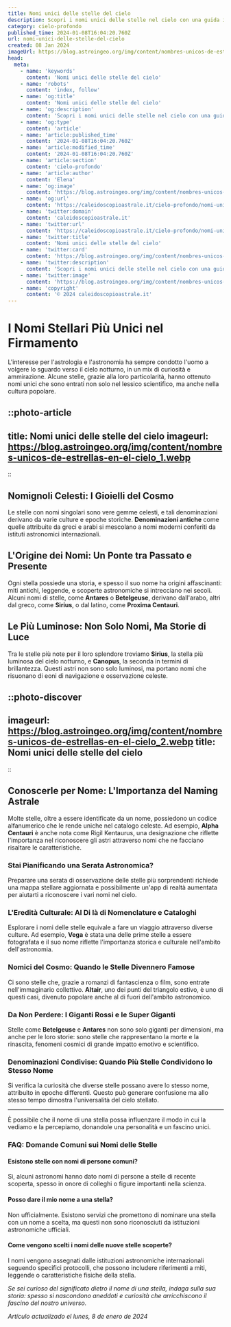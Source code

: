 ```yaml
---
title: Nomi unici delle stelle del cielo
description: Scopri i nomi unici delle stelle nel cielo con una guida in italiano. Esplora il fascino celeste e letimologia stellare.
category: cielo-profondo
published_time: 2024-01-08T16:04:20.760Z
url: nomi-unici-delle-stelle-del-cielo
created: 08 Jan 2024
imageUrl: https://blog.astroingeo.org/img/content/nombres-unicos-de-estrellas-en-el-cielo_1.webp
head:
  meta:
    - name: 'keywords'
      content: 'Nomi unici delle stelle del cielo'
    - name: 'robots'
      content: 'index, follow'
    - name: 'og:title'
      content: 'Nomi unici delle stelle del cielo'
    - name: 'og:description'
      content: 'Scopri i nomi unici delle stelle nel cielo con una guida in italiano. Esplora il fascino celeste e letimologia stellare.'
    - name: 'og:type'
      content: 'article'
    - name: 'article:published_time'
      content: '2024-01-08T16:04:20.760Z'
    - name: 'article:modified_time'
      content: '2024-01-08T16:04:20.760Z'
    - name: 'article:section'
      content: 'cielo-profondo'
    - name: 'article:author'
      content: 'Elena'
    - name: 'og:image'
      content: 'https://blog.astroingeo.org/img/content/nombres-unicos-de-estrellas-en-el-cielo_1.webp'
    - name: 'og:url'
      content: 'https://caleidoscopioastrale.it/cielo-profondo/nomi-unici-delle-stelle-del-cielo'
    - name: 'twitter:domain'
      content: 'caleidoscopioastrale.it'
    - name: 'twitter:url'
      content: 'https://caleidoscopioastrale.it/cielo-profondo/nomi-unici-delle-stelle-del-cielo'
    - name: 'twitter:title'
      content: 'Nomi unici delle stelle del cielo'
    - name: 'twitter:card'
      content: 'https://blog.astroingeo.org/img/content/nombres-unicos-de-estrellas-en-el-cielo_1.webp'
    - name: 'twitter:description'
      content: 'Scopri i nomi unici delle stelle nel cielo con una guida in italiano. Esplora il fascino celeste e letimologia stellare.'
    - name: 'twitter:image'
      content: 'https://blog.astroingeo.org/img/content/nombres-unicos-de-estrellas-en-el-cielo_1.webp'
    - name: 'copyright'
      content: '© 2024 caleidoscopioastrale.it'
---
```

# I Nomi Stellari Più Unici nel Firmamento

L'interesse per l'astrologia e l'astronomia ha sempre condotto l'uomo a volgere lo sguardo verso il cielo notturno, in un mix di curiosità e ammirazione. Alcune stelle, grazie alla loro particolarità, hanno ottenuto nomi unici che sono entrati non solo nel lessico scientifico, ma anche nella cultura popolare.

::photo-article
---
title: Nomi unici delle stelle del cielo
imageurl: https://blog.astroingeo.org/img/content/nombres-unicos-de-estrellas-en-el-cielo_1.webp
---
::

## Nomignoli Celesti: I Gioielli del Cosmo

Le stelle con nomi singolari sono vere gemme celesti, e tali denominazioni derivano da varie culture e epoche storiche. **Denominazioni antiche** come quelle attribuite da greci e arabi si mescolano a nomi moderni conferiti da istituti astronomici internazionali.

## L'Origine dei Nomi: Un Ponte tra Passato e Presente

Ogni stella possiede una storia, e spesso il suo nome ha origini affascinanti: miti antichi, leggende, e scoperte astronomiche si intrecciano nei secoli. Alcuni nomi di stelle, come **Antares** o **Betelgeuse**, derivano dall'arabo, altri dal greco, come **Sirius**, o dal latino, come **Proxima Centauri**.

## Le Più Luminose: Non Solo Nomi, Ma Storie di Luce

Tra le stelle più note per il loro splendore troviamo **Sirius**, la stella più luminosa del cielo notturno, e **Canopus**, la seconda in termini di brillantezza. Questi astri non sono solo luminosi, ma portano nomi che risuonano di eoni di navigazione e osservazione celeste.

::photo-discover
---
imageurl: https://blog.astroingeo.org/img/content/nombres-unicos-de-estrellas-en-el-cielo_2.webp
title: Nomi unici delle stelle del cielo
---
::

## Conoscerle per Nome: L'Importanza del Naming Astrale

Molte stelle, oltre a essere identificate da un nome, possiedono un codice alfanumerico che le rende uniche nel catalogo celeste. Ad esempio, **Alpha Centauri** è anche nota come Rigil Kentaurus, una designazione che riflette l'importanza nel riconoscere gli astri attraverso nomi che ne facciano risaltare le caratteristiche.

### Stai Pianificando una Serata Astronomica?

Preparare una serata di osservazione delle stelle più sorprendenti richiede una mappa stellare aggiornata e possibilmente un'app di realtà aumentata per aiutarti a riconoscere i vari nomi nel cielo.

### L'Eredità Culturale: Al Di là di Nomenclature e Cataloghi

Esplorare i nomi delle stelle equivale a fare un viaggio attraverso diverse culture. Ad esempio, **Vega** è stata una delle prime stelle a essere fotografata e il suo nome riflette l'importanza storica e culturale nell'ambito dell'astronomia.

### Nomici del Cosmo: Quando le Stelle Divennero Famose

Ci sono stelle che, grazie a romanzi di fantascienza o film, sono entrate nell'immaginario collettivo. **Altair**, uno dei punti del triangolo estivo, è uno di questi casi, divenuto popolare anche al di fuori dell'ambito astronomico.

### Da Non Perdere: I Giganti Rossi e le Super Giganti

Stelle come **Betelgeuse** e **Antares** non sono solo giganti per dimensioni, ma anche per le loro storie: sono stelle che rappresentano la morte e la rinascita, fenomeni cosmici di grande impatto emotivo e scientifico.

### Denominazioni Condivise: Quando Più Stelle Condividono lo Stesso Nome

Si verifica la curiosità che diverse stelle possano avere lo stesso nome, attribuito in epoche differenti. Questo può generare confusione ma allo stesso tempo dimostra l'universalità del cielo stellato.

---

È possibile che il nome di una stella possa influenzare il modo in cui la vediamo e la percepiamo, donandole una personalità e un fascino unici. 

### FAQ: Domande Comuni sui Nomi delle Stelle

#### Esistono stelle con nomi di persone comuni?
Sì, alcuni astronomi hanno dato nomi di persone a stelle di recente scoperta, spesso in onore di colleghi o figure importanti nella scienza.

#### Posso dare il mio nome a una stella?
Non ufficialmente. Esistono servizi che promettono di nominare una stella con un nome a scelta, ma questi non sono riconosciuti da istituzioni astronomiche ufficiali.

#### Come vengono scelti i nomi delle nuove stelle scoperte?
I nomi vengono assegnati dalle istituzioni astronomiche internazionali seguendo specifici protocolli, che possono includere riferimenti a miti, leggende o caratteristiche fisiche della stella.

*Se sei curioso del significato dietro il nome di una stella, indaga sulla sua storia: spesso si nascondono aneddoti e curiosità che arricchiscono il fascino del nostro universo.*

_Artículo actualizado el lunes, 8 de enero de 2024_